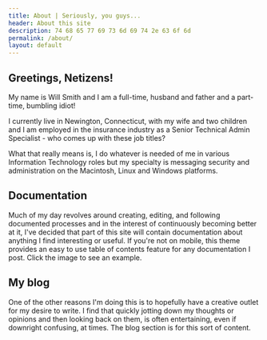 ```yaml
---
title: About | Seriously, you guys...
header: About this site
description: 74 68 65 77 69 73 6d 69 74 2e 63 6f 6d
permalink: /about/
layout: default
---
```

## Greetings, Netizens!

My name is Will Smith and I am a full-time, husband and father and a part-time, bumbling idiot!

I currently live in Newington, Connecticut, with my wife and two children and I am employed in the insurance industry as a Senior Technical Admin Specialist - who comes up with these job titles?

What that really means is, I do whatever is needed of me in various Information Technology roles but my specialty is messaging security and administration on the Macintosh, Linux and Windows platforms.
## Documentation
Much of my day revolves around creating, editing, and following documented processes and in the interest of continuously becoming better at it, I've decided that part of this site will contain documentation about anything I find interesting or useful. If you're not on mobile, this theme provides an easy to use table of contents feature for any documentation I post. Click the image to see an example.
## My blog

One of the other reasons I'm doing this is to hopefully have a
creative outlet for my desire to write. I find that quickly jotting down my thoughts or opinions
and then looking back on them, is often entertaining, even if downright confusing, at times. The
blog section is for this sort of content.